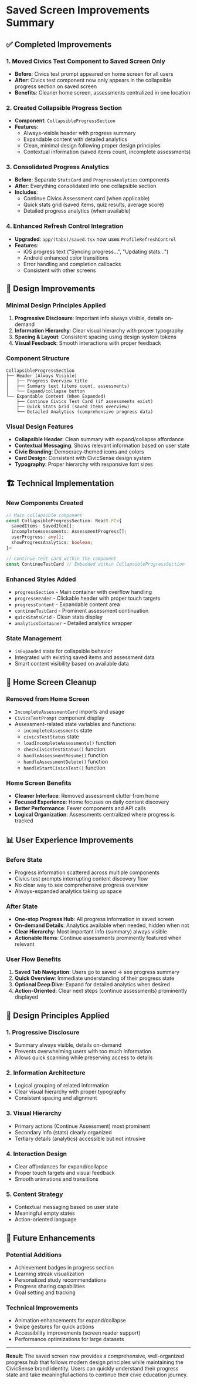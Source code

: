 # Saved Screen Improvements Summary

## ✅ Completed Improvements

### 1. **Moved Civics Test Component to Saved Screen Only**
- **Before**: Civics test prompt appeared on home screen for all users
- **After**: Civics test component now only appears in the collapsible progress section on saved screen
- **Benefits**: Cleaner home screen, assessments centralized in one location

### 2. **Created Collapsible Progress Section**
- **Component**: `CollapsibleProgressSection` 
- **Features**:
  - Always-visible header with progress summary
  - Expandable content with detailed analytics
  - Clean, minimal design following proper design principles
  - Contextual information (saved items count, incomplete assessments)

### 3. **Consolidated Progress Analytics**
- **Before**: Separate `StatsCard` and `ProgressAnalytics` components
- **After**: Everything consolidated into one collapsible section
- **Includes**:
  - Continue Civics Assessment card (when applicable)
  - Quick stats grid (saved items, quiz results, average score)
  - Detailed progress analytics (when available)

### 4. **Enhanced Refresh Control Integration**
- **Upgraded**: `app/(tabs)/saved.tsx` now uses `ProfileRefreshControl`
- **Features**: 
  - iOS progress text ("Syncing progress...", "Updating stats...")
  - Android enhanced color transitions
  - Error handling and completion callbacks
  - Consistent with other screens

## 🎨 Design Improvements

### **Minimal Design Principles Applied**
1. **Progressive Disclosure**: Important info always visible, details on-demand
2. **Information Hierarchy**: Clear visual hierarchy with proper typography
3. **Spacing & Layout**: Consistent spacing using design system tokens
4. **Visual Feedback**: Smooth interactions with proper feedback

### **Component Structure**
```
CollapsibleProgressSection
├── Header (Always Visible)
│   ├── Progress Overview title
│   ├── Summary text (items count, assessments)
│   └── Expand/collapse button
└── Expandable Content (When Expanded)
    ├── Continue Civics Test Card (if assessments exist)
    ├── Quick Stats Grid (saved items overview)
    └── Detailed Analytics (comprehensive progress data)
```

### **Visual Design Features**
- **Collapsible Header**: Clean summary with expand/collapse affordance
- **Contextual Messaging**: Shows relevant information based on user state
- **Civic Branding**: Democracy-themed icons and colors
- **Card Design**: Consistent with CivicSense design system
- **Typography**: Proper hierarchy with responsive font sizes

## 🏗️ Technical Implementation

### **New Components Created**
```typescript
// Main collapsible component
const CollapsibleProgressSection: React.FC<{
  savedItems: SavedItem[];
  incompleteAssessments: AssessmentProgress[];
  userProgress: any[];
  showProgressAnalytics: boolean;
}>

// Continue test card within the component
const ContinueTestCard // Embedded within CollapsibleProgressSection
```

### **Enhanced Styles Added**
- `progressSection` - Main container with overflow handling
- `progressHeader` - Clickable header with proper touch targets
- `progressContent` - Expandable content area
- `continueTestCard` - Prominent assessment continuation
- `quickStatsGrid` - Clean stats display
- `analyticsContainer` - Detailed analytics wrapper

### **State Management**
- `isExpanded` state for collapsible behavior
- Integrated with existing saved items and assessment data
- Smart content visibility based on available data

## 🔄 Home Screen Cleanup

### **Removed from Home Screen**
- `IncompleteAssessmentCard` imports and usage
- `CivicsTestPrompt` component display
- Assessment-related state variables and functions:
  - `incompleteAssessments` state
  - `civicsTestStatus` state
  - `loadIncompleteAssessments()` function
  - `checkCivicsTestStatus()` function
  - `handleAssessmentResume()` function
  - `handleAssessmentDelete()` function
  - `handleStartCivicsTest()` function

### **Home Screen Benefits**
- **Cleaner Interface**: Removed assessment clutter from home
- **Focused Experience**: Home focuses on daily content discovery
- **Better Performance**: Fewer components and API calls
- **Logical Organization**: Assessments centralized where progress is tracked

## 📊 User Experience Improvements

### **Before State**
- Progress information scattered across multiple components
- Civics test prompts interrupting content discovery flow
- No clear way to see comprehensive progress overview
- Always-expanded analytics taking up space

### **After State**
- **One-stop Progress Hub**: All progress information in saved screen
- **On-demand Details**: Analytics available when needed, hidden when not
- **Clear Hierarchy**: Most important info (summary) always visible
- **Actionable Items**: Continue assessments prominently featured when relevant

### **User Flow Benefits**
1. **Saved Tab Navigation**: Users go to saved → see progress summary
2. **Quick Overview**: Immediate understanding of their progress state
3. **Optional Deep Dive**: Expand for detailed analytics when desired
4. **Action-Oriented**: Clear next steps (continue assessments) prominently displayed

## 🎯 Design Principles Applied

### **1. Progressive Disclosure**
- Summary always visible, details on-demand
- Prevents overwhelming users with too much information
- Allows quick scanning while preserving access to details

### **2. Information Architecture**
- Logical grouping of related information
- Clear visual hierarchy with proper typography
- Consistent spacing and alignment

### **3. Visual Hierarchy**
- Primary actions (Continue Assessment) most prominent
- Secondary info (stats) clearly organized
- Tertiary details (analytics) accessible but not intrusive

### **4. Interaction Design**
- Clear affordances for expand/collapse
- Proper touch targets and visual feedback
- Smooth animations and transitions

### **5. Content Strategy**
- Contextual messaging based on user state
- Meaningful empty states
- Action-oriented language

## 🚀 Future Enhancements

### **Potential Additions**
- Achievement badges in progress section
- Learning streak visualization
- Personalized study recommendations
- Progress sharing capabilities
- Goal setting and tracking

### **Technical Improvements**
- Animation enhancements for expand/collapse
- Swipe gestures for quick actions
- Accessibility improvements (screen reader support)
- Performance optimizations for large datasets

---

**Result**: The saved screen now provides a comprehensive, well-organized progress hub that follows modern design principles while maintaining the CivicSense brand identity. Users can quickly understand their progress state and take meaningful actions to continue their civic education journey. 